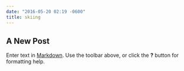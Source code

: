 ```yaml
---
date: "2016-05-20 02:19 -0600"
title: skiing
---
```

## A New Post

Enter text in [Markdown](http://daringfireball.net/projects/markdown/). Use the toolbar above, or click the **?** button for formatting help.
